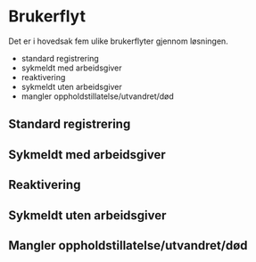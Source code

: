 # Brukerflyt

Det er i hovedsak fem ulike brukerflyter gjennom løsningen.

-   standard registrering
-   sykmeldt med arbeidsgiver
-   reaktivering
-   sykmeldt uten arbeidsgiver
-   mangler oppholdstillatelse/utvandret/død

## Standard registrering

## Sykmeldt med arbeidsgiver

## Reaktivering

## Sykmeldt uten arbeidsgiver

## Mangler oppholdstillatelse/utvandret/død
